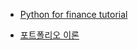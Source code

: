 - [Python for finance tutorial](https://github.com/datacamp/datacamp-community-tutorials/blob/master/Python%20Finance%20Tutorial%20For%20Beginners/Python%20For%20Finance%20Beginners%20Tutorial.ipynb)


- [포트폴리오 이론](https://flyinglightly.tistory.com/category/%EC%9E%AC%EC%A0%95%ED%95%99)
